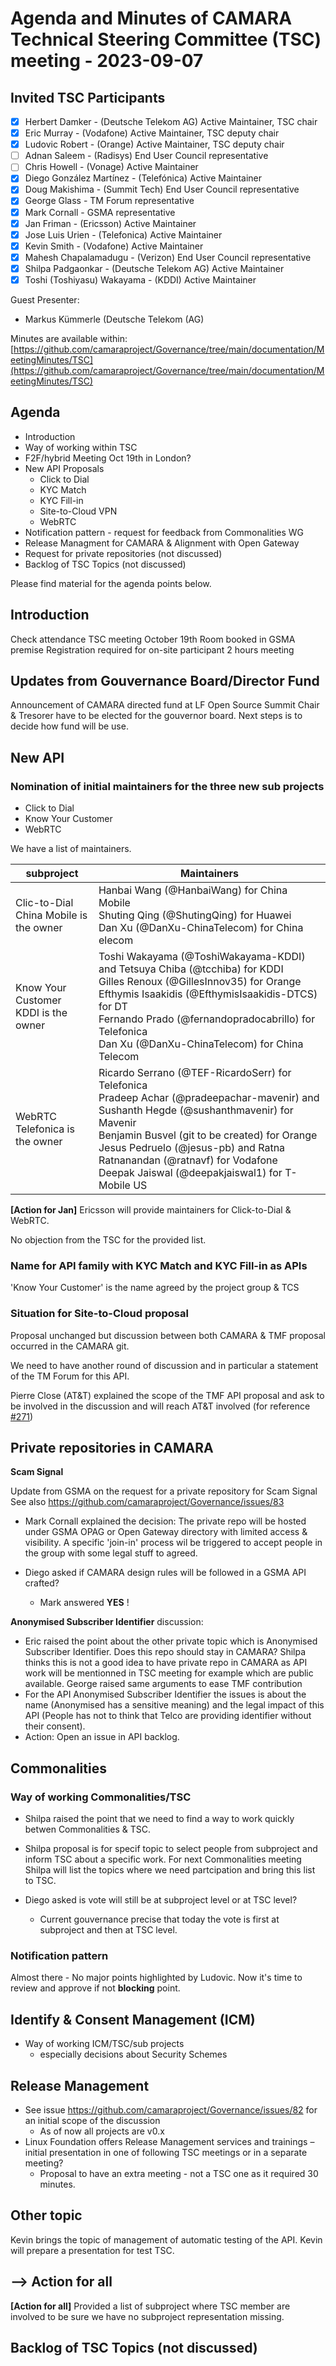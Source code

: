 #  Agenda and Minutes of CAMARA Technical Steering Committee (TSC) meeting - 2023-09-07

## Invited TSC Participants

* [x] Herbert Damker - (Deutsche Telekom AG) Active Maintainer, TSC chair
* [x] Eric Murray - (Vodafone) Active Maintainer, TSC deputy chair
* [x] Ludovic Robert - (Orange) Active Maintainer, TSC deputy chair
* [ ] Adnan Saleem - (Radisys) End User Council representative
* [ ] Chris Howell - (Vonage) Active Maintainer
* [x] Diego González Martínez - (Telefónica) Active Maintainer
* [x] Doug Makishima - (Summit Tech) End User Council representative
* [x] George Glass - TM Forum representative
* [x] Mark Cornall - GSMA representative
* [x] Jan Friman - (Ericsson) Active Maintainer
* [x] Jose Luis Urien - (Telefonica) Active Maintainer
* [x] Kevin Smith - (Vodafone) Active Maintainer
* [x] Mahesh Chapalamadugu - (Verizon) End User Council representative
* [x] Shilpa Padgaonkar - (Deutsche Telekom AG) Active Maintainer
* [x] Toshi (Toshiyasu) Wakayama - (KDDI) Active Maintainer

Guest Presenter:

* Markus Kümmerle (Deutsche Telekom (AG)

Minutes are available within: [https://github.com/camaraproject/Governance/tree/main/documentation/MeetingMinutes/TSC](https://github.com/camaraproject/Governance/tree/main/documentation/MeetingMinutes/TSC)

## Agenda

* Introduction
* Way of working within TSC
* F2F/hybrid Meeting Oct 19th in London?
* New API Proposals
  * Click to Dial
  * KYC Match
  * KYC Fill-in
  * Site-to-Cloud VPN
  * WebRTC
* Notification pattern - request for feedback from Commonalities WG
* Release Managment for CAMARA & Alignment with Open Gateway
* Request for private repositories (not discussed)
* Backlog of TSC Topics (not discussed)

Please find material for the agenda points below.

## Introduction
Check attendance
TSC meeting October 19th
    Room booked in GSMA premise
    Registration required for on-site participant
    2 hours meeting


## Updates from Gouvernance Board/Director Fund

Announcement of CAMARA directed fund at LF Open Source Summit
Chair & Tresorer have to be elected for the gouvernor board.
Next steps is to decide how fund will be use.

## New API

### Nomination of initial maintainers for the three new sub projects

* Click to Dial
* Know Your Customer
* WebRTC

We have a list of maintainers. 

| subproject| Maintainers|
| ----------|------------|
| Clic-to-Dial<br>China Mobile is the owner| Hanbai Wang (@HanbaiWang) for China Mobile<br>Shuting Qing (@ShutingQing) for Huawei<br>Dan Xu (@DanXu-ChinaTelecom) for China elecom|
| Know Your Customer<br>KDDI is the owner| Toshi Wakayama (@ToshiWakayama-KDDI) and Tetsuya Chiba (@tcchiba) for KDDI<br>Gilles Renoux (@GillesInnov35) for Orange <br>Efthymis Isaakidis (@EfthymisIsaakidis-DTCS) for DT <br>Fernando Prado (@fernandopradocabrillo) for Telefonica<br>Dan Xu (@DanXu-ChinaTelecom) for China Telecom|
|WebRTC<br>Telefonica is the owner| Ricardo Serrano (@TEF-RicardoSerr) for Telefonica<br>Pradeep Achar (@pradeepachar-mavenir) and Sushanth Hegde (@sushanthmavenir) for Mavenir<br>Benjamin Busvel (git to be created) for Orange<br>Jesus Pedruelo (@jesus-pb) and Ratna Ratnanandan (@ratnavf) for Vodafone<br>Deepak Jaiswal (@deepakjaiswal1) for T-Mobile US|

**[Action for Jan]** Ericsson will provide maintainers for Click-to-Dial & WebRTC.

No objection from the TSC for the provided list.

### Name for API family with KYC Match and KYC Fill-in as APIs

'Know Your Customer' is the name agreed by the project group & TCS

### Situation for Site-to-Cloud proposal
Proposal unchanged but discussion between both CAMARA & TMF proposal occurred in the CAMARA git.

We need to have another round of discussion and in particular a statement of the TM Forum for this API.

Pierre Close (AT&T) explained the scope of the TMF API proposal and ask to be involved in the discussion and will reach AT&T involved (for reference[ #271](https://github.com/camaraproject/WorkingGroups/issues/271))


## Private repositories in CAMARA

**Scam Signal**

Update from GSMA on the request for a private repository for Scam Signal
See also https://github.com/camaraproject/Governance/issues/83

- Mark Cornall explained the decision: The private repo will be hosted under GSMA OPAG or Open Gateway directory with limited access & visibility. A specific 'join-in' process wil be triggered to accept people in the group with some legal stuff to agreed.

- Diego asked if CAMARA design rules will be followed in a GSMA API crafted?
  - Mark answered **YES** ! 
  

**Anonymised Subscriber Identifier** discussion: 
- Eric raised the point about the other private topic which is Anonymised Subscriber Identifier. Does this repo should stay in CAMARA? Shilpa thinks this is not a good idea to have private repo in CAMARA as API work will be mentionned in TSC meeting for example which are public available. George raised same arguments to ease TMF contribution
- For the API Anonymised Subscriber Identifier the issues is about the name (Anonymised has a sensitive meaning) and the legal impact of this API (People has not to think that Telco are providing identifier without their consent). 
- Action: Open an issue in API backlog.


## Commonalities

### Way of working Commonalities/TSC

- Shilpa raised the point that we need to find a way to work quickly betwen Commonalities & TSC.
- Shilpa proposal is for specif topic to select people from subproject and inform TSC about a specific work. For next Commonalities meeting Shilpa will list the topics where we need partcipation and bring this list to TSC.

- Diego asked is vote will still be at subproject level or at TSC level?
  - Current gouvernance precise that today the vote is first at subproject and then at TSC level.

### Notification pattern

Almost there - No major points highlighted by Ludovic. 
Now it's time to review and approve if not **blocking** point.



## 	Identify & Consent Management (ICM)
- Way of working ICM/TSC/sub projects
  - especially decisions about Security Schemes


## Release Management 
- See issue https://github.com/camaraproject/Governance/issues/82 for an initial scope of the  discussion
  - As of now all projects are v0.x
- Linux Foundation offers Release Management services and trainings – initial presentation in one of following TSC meetings or in a separate meeting?
    - Proposal to have an extra meeting - not a TSC one as it required 30 minutes.
  


## Other topic

Kevin brings the topic of management of automatic testing of the API. Kevin will prepare a presentation for test TSC.

## --> Action for all

**[Action for all]** Provided a list of subproject where TSC member are involved to be sure we have no subproject representation missing.

## Backlog of TSC Topics (not discussed)



